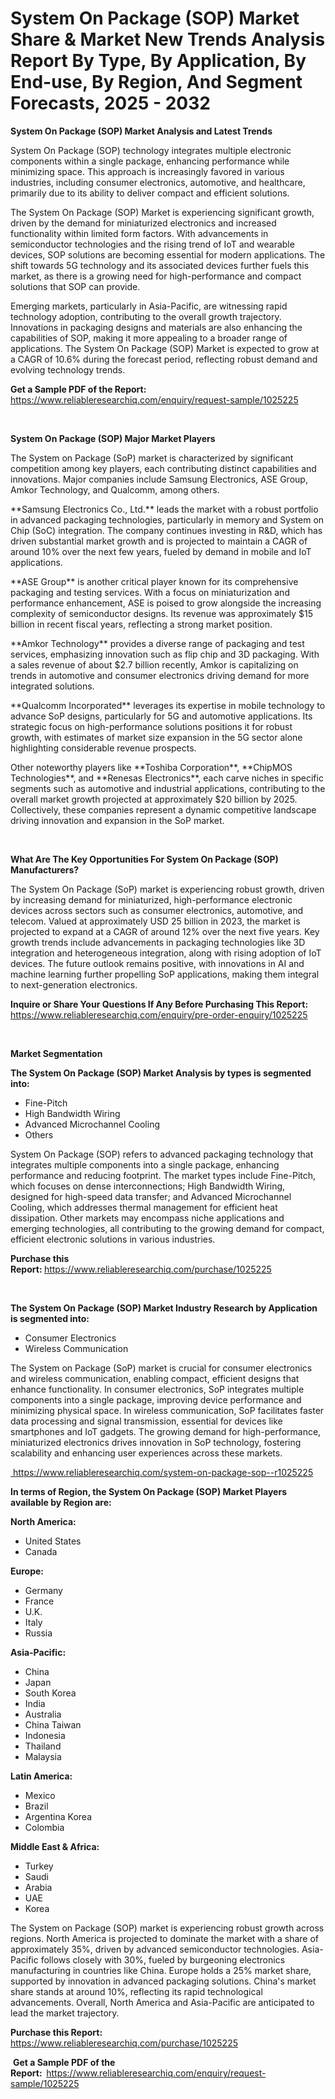 <p><h1>System On Package (SOP) Market Share & Market New Trends Analysis Report By Type, By Application, By End-use, By Region, And Segment Forecasts, 2025 - 2032</h1></p><p><strong>System On Package (SOP) Market Analysis and Latest Trends</strong></p>
<p><p>System On Package (SOP) technology integrates multiple electronic components within a single package, enhancing performance while minimizing space. This approach is increasingly favored in various industries, including consumer electronics, automotive, and healthcare, primarily due to its ability to deliver compact and efficient solutions.</p><p>The System On Package (SOP) Market is experiencing significant growth, driven by the demand for miniaturized electronics and increased functionality within limited form factors. With advancements in semiconductor technologies and the rising trend of IoT and wearable devices, SOP solutions are becoming essential for modern applications. The shift towards 5G technology and its associated devices further fuels this market, as there is a growing need for high-performance and compact solutions that SOP can provide.</p><p>Emerging markets, particularly in Asia-Pacific, are witnessing rapid technology adoption, contributing to the overall growth trajectory. Innovations in packaging designs and materials are also enhancing the capabilities of SOP, making it more appealing to a broader range of applications. The System On Package (SOP) Market is expected to grow at a CAGR of 10.6% during the forecast period, reflecting robust demand and evolving technology trends.</p></p>
<p><strong>Get a Sample PDF of the Report:&nbsp;</strong> <a href="https://www.reliableresearchiq.com/enquiry/request-sample/1025225?utm_campaign=3289&utm_medium=2&utm_source=Github&utm_content=ia&utm_term=15042025&utm_id=system-on-package-sop">https://www.reliableresearchiq.com/enquiry/request-sample/1025225</a></p>
<p>&nbsp;</p>
<p><strong>System On Package (SOP) Major Market Players</strong></p>
<p><p>The System on Package (SoP) market is characterized by significant competition among key players, each contributing distinct capabilities and innovations. Major companies include Samsung Electronics, ASE Group, Amkor Technology, and Qualcomm, among others. </p><p>**Samsung Electronics Co., Ltd.** leads the market with a robust portfolio in advanced packaging technologies, particularly in memory and System on Chip (SoC) integration. The company continues investing in R&D, which has driven substantial market growth and is projected to maintain a CAGR of around 10% over the next few years, fueled by demand in mobile and IoT applications.</p><p>**ASE Group** is another critical player known for its comprehensive packaging and testing services. With a focus on miniaturization and performance enhancement, ASE is poised to grow alongside the increasing complexity of semiconductor designs. Its revenue was approximately $15 billion in recent fiscal years, reflecting a strong market position.</p><p>**Amkor Technology** provides a diverse range of packaging and test services, emphasizing innovation such as flip chip and 3D packaging. With a sales revenue of about $2.7 billion recently, Amkor is capitalizing on trends in automotive and consumer electronics driving demand for more integrated solutions.</p><p>**Qualcomm Incorporated** leverages its expertise in mobile technology to advance SoP designs, particularly for 5G and automotive applications. Its strategic focus on high-performance solutions positions it for robust growth, with estimates of market size expansion in the 5G sector alone highlighting considerable revenue prospects.</p><p>Other noteworthy players like **Toshiba Corporation**, **ChipMOS Technologies**, and **Renesas Electronics**, each carve niches in specific segments such as automotive and industrial applications, contributing to the overall market growth projected at approximately $20 billion by 2025. Collectively, these companies represent a dynamic competitive landscape driving innovation and expansion in the SoP market.</p></p>
<p>&nbsp;</p>
<p><strong>What Are The Key Opportunities For System On Package (SOP) Manufacturers?</strong></p>
<p><p>The System On Package (SoP) market is experiencing robust growth, driven by increasing demand for miniaturized, high-performance electronic devices across sectors such as consumer electronics, automotive, and telecom. Valued at approximately USD 25 billion in 2023, the market is projected to expand at a CAGR of around 12% over the next five years. Key growth trends include advancements in packaging technologies like 3D integration and heterogeneous integration, along with rising adoption of IoT devices. The future outlook remains positive, with innovations in AI and machine learning further propelling SoP applications, making them integral to next-generation electronics.</p></p>
<p><strong>Inquire or Share Your Questions If Any Before Purchasing This Report:</strong> <a href="https://www.reliableresearchiq.com/enquiry/pre-order-enquiry/1025225?utm_campaign=3289&utm_medium=2&utm_source=Github&utm_content=ia&utm_term=15042025&utm_id=system-on-package-sop">https://www.reliableresearchiq.com/enquiry/pre-order-enquiry/1025225</a></p>
<p>&nbsp;</p>
<p><strong>Market Segmentation</strong></p>
<p><strong>The System On Package (SOP) Market Analysis by types is segmented into:</strong></p>
<p><ul><li>Fine-Pitch</li><li>High Bandwidth Wiring</li><li>Advanced Microchannel Cooling</li><li>Others</li></ul></p>
<p><p>System On Package (SOP) refers to advanced packaging technology that integrates multiple components into a single package, enhancing performance and reducing footprint. The market types include Fine-Pitch, which focuses on dense interconnections; High Bandwidth Wiring, designed for high-speed data transfer; and Advanced Microchannel Cooling, which addresses thermal management for efficient heat dissipation. Other markets may encompass niche applications and emerging technologies, all contributing to the growing demand for compact, efficient electronic solutions in various industries.</p></p>
<p><strong>Purchase this Report:&nbsp;</strong><a href="https://www.reliableresearchiq.com/purchase/1025225?utm_campaign=3289&utm_medium=2&utm_source=Github&utm_content=ia&utm_term=15042025&utm_id=system-on-package-sop">https://www.reliableresearchiq.com/purchase/1025225</a></p>
<p>&nbsp;</p>
<p><strong>The System On Package (SOP) Market Industry Research by Application is segmented into:</strong></p>
<p><ul><li>Consumer Electronics</li><li>Wireless Communication</li></ul></p>
<p><p>The System on Package (SoP) market is crucial for consumer electronics and wireless communication, enabling compact, efficient designs that enhance functionality. In consumer electronics, SoP integrates multiple components into a single package, improving device performance and minimizing physical space. In wireless communication, SoP facilitates faster data processing and signal transmission, essential for devices like smartphones and IoT gadgets. The growing demand for high-performance, miniaturized electronics drives innovation in SoP technology, fostering scalability and enhancing user experiences across these markets.</p></p>
<p><a href="https://www.reliableresearchiq.com/system-on-package-sop--r1025225?utm_campaign=3289&utm_medium=2&utm_source=Github&utm_content=ia&utm_term=15042025&utm_id=system-on-package-sop">&nbsp;https://www.reliableresearchiq.com/system-on-package-sop--r1025225</a></p>
<p><strong>In terms of Region, the System On Package (SOP) Market Players available by Region are:</strong></p>
<p>
    <p> <strong> North America: </strong>
        <ul>
            <li>United States</li>
            <li>Canada</li>
        </ul>
        </p> 
    <p> <strong> Europe: </strong>
        <ul>
            <li>Germany</li>
            <li>France</li>
            <li>U.K.</li>
            <li>Italy</li>
            <li>Russia</li>
        </ul>
        </p> 
    <p> <strong> Asia-Pacific: </strong>
        <ul>
            <li>China</li>
            <li>Japan</li>
            <li>South Korea</li>
            <li>India</li>
            <li>Australia</li>
            <li>China Taiwan</li>
            <li>Indonesia</li>
            <li>Thailand</li>
            <li>Malaysia</li>
        </ul>
        </p> 
    <p> <strong> Latin America: </strong>
        <ul>
            <li>Mexico</li>
            <li>Brazil</li>
            <li>Argentina Korea</li>
            <li>Colombia</li>
        </ul>
        </p> 
    <p> <strong> Middle East & Africa: </strong>
        <ul>
            <li>Turkey</li>
            <li>Saudi</li>
            <li>Arabia</li>
            <li>UAE</li>
            <li>Korea</li>
        </ul>
    </p>
    </p>
<p><p>The System on Package (SOP) market is experiencing robust growth across regions. North America is projected to dominate the market with a share of approximately 35%, driven by advanced semiconductor technologies. Asia-Pacific follows closely with 30%, fueled by burgeoning electronics manufacturing in countries like China. Europe holds a 25% market share, supported by innovation in advanced packaging solutions. China's market share stands at around 10%, reflecting its rapid technological advancements. Overall, North America and Asia-Pacific are anticipated to lead the market trajectory.</p></p>
<p><strong>Purchase this Report: </strong><a href="https://www.reliableresearchiq.com/purchase/1025225?utm_campaign=3289&utm_medium=2&utm_source=Github&utm_content=ia&utm_term=15042025&utm_id=system-on-package-sop">https://www.reliableresearchiq.com/purchase/1025225</a></p>
<p>&nbsp;<strong>Get a Sample PDF of the Report:&nbsp;&nbsp;</strong><a href="https://www.reliableresearchiq.com/enquiry/request-sample/1025225?utm_campaign=3289&utm_medium=2&utm_source=Github&utm_content=ia&utm_term=15042025&utm_id=system-on-package-sop">https://www.reliableresearchiq.com/enquiry/request-sample/1025225</a></p>
<p><strong></strong></p>
<p><p></p><p></p><p></p></p>